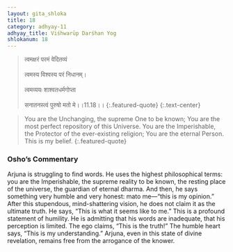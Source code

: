```yaml
---
layout: gita_shloka
title: 18
category: adhyay-11
adhyay_title: Viśhwarūp Darśhan Yog
shlokanum: 18
---
```


> त्वमक्षरं परमं वेदितव्यं<br><br>त्वमस्य विश्वस्य परं निधानम्।<br><br>त्वमव्ययः शाश्वतधर्मगोप्ता<br><br>सनातनस्त्वं पुरुषो मतो मे।।11.18।।
{:.featured-quote}
{:.text-center}

> You are the Unchanging, the supreme One to be known; You are the most perfect repository of this Universe. You are the Imperishable, the Protector of the ever-existing religion; You are the eternal Person. This is my belief.
{:.featured-quote}

### Osho’s Commentary
Arjuna is struggling to find words. He uses the highest philosophical terms: you are the Imperishable, the supreme reality to be known, the resting place of the universe, the guardian of eternal dharma.
And then, he says something very humble and very honest: mato me—“this is my opinion.”
After this stupendous, mind-shattering vision, he does not claim it as the ultimate truth. He says, “This is what it seems like to me.” This is a profound statement of humility. He is admitting that his words are inadequate, that his perception is limited.
The ego claims, “This is the truth!” The humble heart says, “This is my understanding.” Arjuna, even in this state of divine revelation, remains free from the arrogance of the knower.
